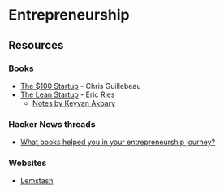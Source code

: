 # Entrepreneurship

## Resources

### Books

* [The $100 Startup](https://smile.amazon.co.uk/dp/0307951529) - Chris Guillebeau
* [The Lean Startup](https://theleanstartup.com/) - Eric Ries
  * [Notes by Keyvan Akbary](https://keyvanakbary.github.io/learning-notes/books/the-lean-startup/)

### Hacker News threads

* [What books helped you in your entrepreneurship journey?](https://news.ycombinator.com/item?id=35168647)

### Websites

* [Lemstash](https://www.lemstash.com/)
